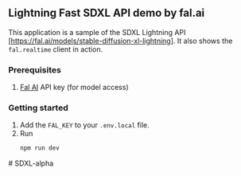 ## Lightning Fast SDXL API demo by fal.ai

This application is a sample of the SDXL Lightning API [https://fal.ai/models/stable-diffusion-xl-lightning]. It also shows the `fal.realtime` client in action.

### Prerequisites

1. [Fal AI](https://fal.ai/) API key (for model access)

### Getting started

1. Add the `FAL_KEY` to your `.env.local` file.
2. Run
    ```sh
    npm run dev
    ```
#   S D X L - a l p h a  
 